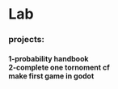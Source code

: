# Lab
<h3>projects:</h3>
<h4>1-probability handbook <br>2-complete one tornoment cf<br>make first game in godot</h4>

